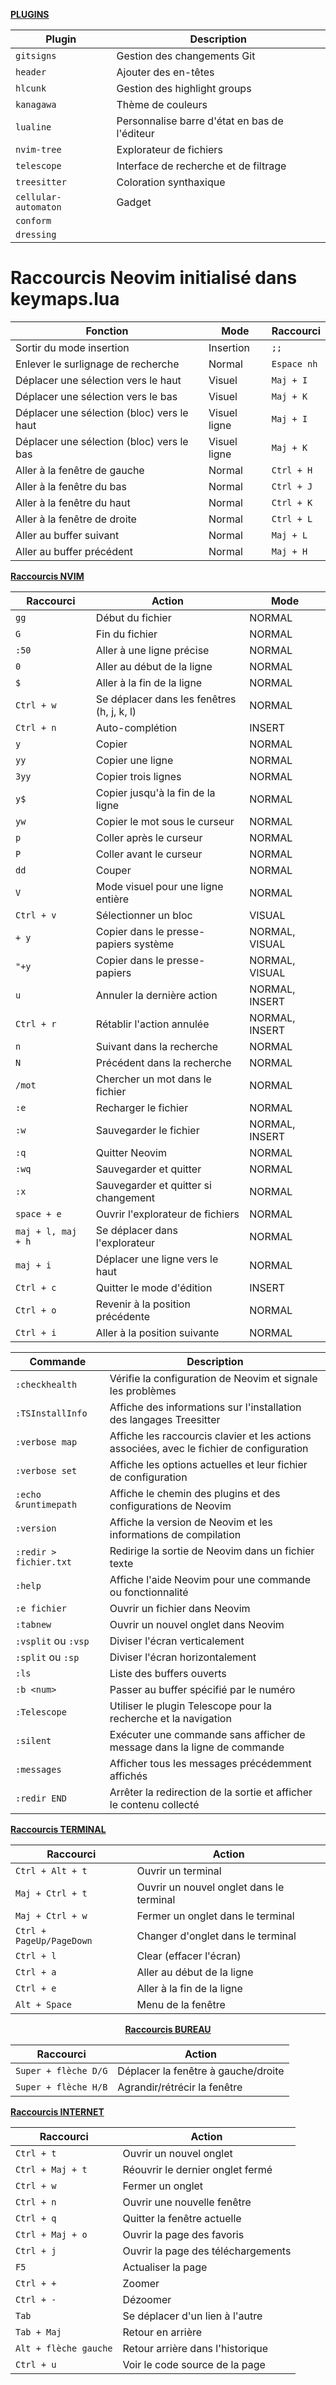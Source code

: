 <p align="center">

<u><b>PLUGINS</b></u>

| **Plugin**                 | **Description**            |
|----------------------------|----------------------------|
| `gitsigns`                 | Gestion des changements Git  |
| `header`                   | Ajouter des en-têtes |
| `hlcunk`                   | Gestion des highlight groups |
| `kanagawa`                 | Thème de couleurs |
| `lualine`                  | Personnalise barre d'état en bas de l'éditeur|
| `nvim-tree`                | Explorateur de fichiers |
| `telescope`                | Interface de recherche et de filtrage |
| `treesitter`               | Coloration synthaxique |
| `cellular-automaton`       | Gadget |
| `conform`                  |         |
| `dressing`                 | |

</p>

# Raccourcis Neovim initialisé dans keymaps.lua

| Fonction                                   | Mode          | Raccourci   |
|--------------------------------------------|--------------|-------------|
| Sortir du mode insertion                   | Insertion    | `;;`        |
| Enlever le surlignage de recherche         | Normal       | `Espace nh` |
| Déplacer une sélection vers le haut        | Visuel       | `Maj + I`   |
| Déplacer une sélection vers le bas         | Visuel       | `Maj + K`   |
| Déplacer une sélection (bloc) vers le haut | Visuel ligne | `Maj + I`   |
| Déplacer une sélection (bloc) vers le bas  | Visuel ligne | `Maj + K`   |
| Aller à la fenêtre de gauche               | Normal       | `Ctrl + H`  |
| Aller à la fenêtre du bas                  | Normal       | `Ctrl + J`  |
| Aller à la fenêtre du haut                 | Normal       | `Ctrl + K`  |
| Aller à la fenêtre de droite               | Normal       | `Ctrl + L`  |
| Aller au buffer suivant                    | Normal       | `Maj + L`   |
| Aller au buffer précédent                  | Normal       | `Maj + H`   |


<p align="center">
	
<u><b>Raccourcis NVIM</b></u>

| **Raccourci**           | **Action**                               | **Mode**                |
|-------------------------|------------------------------------------|-------------------------|
| `gg`                    | Début du fichier                         | NORMAL                  |
| `G`                     | Fin du fichier                           | NORMAL                  |
| `:50`                   | Aller à une ligne précise                | NORMAL                  |
| `0`                     | Aller au début de la ligne               | NORMAL                  |
| `$`                     | Aller à la fin de la ligne               | NORMAL                  |
| `Ctrl + w`              | Se déplacer dans les fenêtres (h, j, k, l) | NORMAL                  |
| `Ctrl + n`              | Auto-complétion                          | INSERT                  |
| `y`                     | Copier                                   | NORMAL                  |
| `yy`                    | Copier une ligne                         | NORMAL                  |
| `3yy`                   | Copier trois lignes                      | NORMAL                  |
| `y$`                    | Copier jusqu'à la fin de la ligne        | NORMAL                  |
| `yw`                    | Copier le mot sous le curseur            | NORMAL                  |
| `p`                     | Coller après le curseur                  | NORMAL                  |
| `P`                     | Coller avant le curseur                  | NORMAL                  |
| `dd`                    | Couper                                   | NORMAL                  |
| `V`                     | Mode visuel pour une ligne entière      | NORMAL                  |
| `Ctrl + v`              | Sélectionner un bloc                     | VISUAL                  |
| `+ y`                   | Copier dans le presse-papiers système    | NORMAL, VISUAL          |
| `"+y`                   | Copier dans le presse-papiers            | NORMAL, VISUAL          |
| `u`                     | Annuler la dernière action              | NORMAL, INSERT          |
| `Ctrl + r`              | Rétablir l'action annulée                | NORMAL, INSERT          |
| `n`                     | Suivant dans la recherche                | NORMAL                  |
| `N`                     | Précédent dans la recherche              | NORMAL                  |
| `/mot`                  | Chercher un mot dans le fichier          | NORMAL                  |
| `:e`                    | Recharger le fichier                    | NORMAL                  |
| `:w`                    | Sauvegarder le fichier                  | NORMAL, INSERT          |
| `:q`                    | Quitter Neovim                           | NORMAL                  |
| `:wq`                   | Sauvegarder et quitter                  | NORMAL                  |
| `:x`                    | Sauvegarder et quitter si changement     | NORMAL                  |
| `space + e`             | Ouvrir l'explorateur de fichiers         | NORMAL                  |
| `maj + l, maj + h`      | Se déplacer dans l'explorateur           | NORMAL                  |
| `maj + i`               | Déplacer une ligne vers le haut          | NORMAL                  |
| `Ctrl + c`              | Quitter le mode d'édition               | INSERT                  |
| `Ctrl + o`              | Revenir à la position précédente         | NORMAL                  |
| `Ctrl + i`              | Aller à la position suivante             | NORMAL                  |


| **Commande**           | **Description**                                                   |
|------------------------|-------------------------------------------------------------------|
| `:checkhealth`         | Vérifie la configuration de Neovim et signale les problèmes      |
| `:TSInstallInfo`       | Affiche des informations sur l'installation des langages Treesitter |
| `:verbose map`         | Affiche les raccourcis clavier et les actions associées, avec le fichier de configuration |
| `:verbose set`         | Affiche les options actuelles et leur fichier de configuration |
| `:echo &runtimepath`   | Affiche le chemin des plugins et des configurations de Neovim   |
| `:version`             | Affiche la version de Neovim et les informations de compilation |
| `:redir > fichier.txt` | Redirige la sortie de Neovim dans un fichier texte                |
| `:help`                | Affiche l'aide Neovim pour une commande ou fonctionnalité        |
| `:e fichier`           | Ouvrir un fichier dans Neovim                                     |
| `:tabnew`              | Ouvrir un nouvel onglet dans Neovim                               |
| `:vsplit` ou `:vsp`    | Diviser l'écran verticalement                                     |
| `:split` ou `:sp`      | Diviser l'écran horizontalement                                   |
| `:ls`                  | Liste des buffers ouverts                                        |
| `:b <num>`             | Passer au buffer spécifié par le numéro                           |
| `:Telescope`           | Utiliser le plugin Telescope pour la recherche et la navigation    |
| `:silent`              | Exécuter une commande sans afficher de message dans la ligne de commande |
| `:messages`            | Afficher tous les messages précédemment affichés     |
| `:redir END`           | Arrêter la redirection de la sortie et afficher le contenu collecté |




</p>

<p align="center">
	
<u><b>Raccourcis TERMINAL</b></u>

| **Raccourci**           | **Action**                               |
|-------------------------|------------------------------------------|
| `Ctrl + Alt + t`        | Ouvrir un terminal                       |
| `Maj + Ctrl + t`        | Ouvrir un nouvel onglet dans le terminal |
| `Maj + Ctrl + w`        | Fermer un onglet dans le terminal        |
| `Ctrl + PageUp/PageDown`| Changer d'onglet dans le terminal        |
| `Ctrl + l`              | Clear (effacer l'écran)                  |
| `Ctrl + a`              | Aller au début de la ligne               |
| `Ctrl + e`              | Aller à la fin de la ligne               |
| `Alt + Space`           | Menu de la fenêtre                       |

</p>

<p align="center">
<u><b>Raccourcis BUREAU</b></u>

| **Raccourci**           | **Action**                               |
|-------------------------|------------------------------------------|
| `Super + flèche D/G`    | Déplacer la fenêtre à gauche/droite      |
| `Super + flèche H/B`    | Agrandir/rétrécir la fenêtre             |

</p>

<p align="center">
	
<u><b>Raccourcis INTERNET</b></u>

| **Raccourci**           | **Action**                               |
|-------------------------|------------------------------------------|
| `Ctrl + t`              | Ouvrir un nouvel onglet                  |
| `Ctrl + Maj + t`        | Réouvrir le dernier onglet fermé         |
| `Ctrl + w`              | Fermer un onglet                         |
| `Ctrl + n`              | Ouvrir une nouvelle fenêtre              |
| `Ctrl + q`              | Quitter la fenêtre actuelle              |
| `Ctrl + Maj + o`        | Ouvrir la page des favoris              |
| `Ctrl + j`              | Ouvrir la page des téléchargements      |
| `F5`                    | Actualiser la page                       |
| `Ctrl + +`              | Zoomer                                   |
| `Ctrl + -`              | Dézoomer                                 |
| `Tab`                   | Se déplacer d'un lien à l'autre         |
| `Tab + Maj`             | Retour en arrière                       |
| `Alt + flèche gauche`   | Retour arrière dans l'historique        |
| `Ctrl + u`              | Voir le code source de la page           |

</p>

